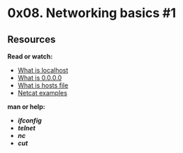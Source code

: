 # 0x08. Networking basics #1

## Resources

**Read or watch:**

* [What is localhost](https://www.en.wikipedia.org/wiki/Localhost)
* [What is 0.0.0.0](https://www.en.wikipedia.org/wiki/0.0.0.0)
* [What is hosts file](https://www.makeuseof.com/tag/modify-manage-hosts-file-linux/)
* [Netcat examples](https://www.thegeekstuff.com/2012/04/nc-command-examples/)

**man or help:**

* **_ifconfig_**
* **_telnet_**
* **_nc_**
* **_cut_**
